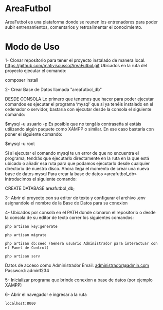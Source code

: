 # AreaFutbol
AreaFutbol es una plataforma donde se reunen los entrenadores para poder subir entrenamientos, comentarlos y retroalimentar el conocimiento.

# Modo de Uso
1- Clonar repositorio para tener el proyecto instalado de manera local.
https://github.com/mativiscusso/AreaFutbol.git
Ubicados en la ruta del proyecto ejecutar el comando:

composer install

2- Crear Base de Datos llamada "areafutbol_db"

DESDE CONSOLA
Lo primero que tenemos que hacer para poder ejecutar comandos es ejecutar el programa ‘mysql‘ que si ya tenéis instalado en el ordenador o servidor, bastaría con ejecutar desde la consola el siguiente comando:

$mysql -u usuario -p
Es posible que no tengáis contraseña si estáis utilizando algún paquete como XAMPP o similar. En ese caso bastaría con poner el siguiente comando:

$mysql -u root

Si al ejecutar el comando mysql te un error de que no encuentra el programa, tendrás que ejecutarlo directamente en la ruta en la que está ubicado o añadir esa ruta para que podamos ejecutarlo desde cualquier directorio de nuestro disco.
Ahora llega el momento de crear una nueva base de datos mysql
Para crear la base de datos «areafutbol_db» introducimos el siguiente comando:

CREATE DATABASE areafutbol_db;

3- Abrir el proyecto con su editor de texto y configurar el archivo .env asignandole el nombre de la Base de Datos para su conexion

4- Ubicados por consola en el PATH donde clonaron el repositorio o desde la consola de su editor de texto correr los siguientes comandos:

    php artisan key:generate
    
    php artisan migrate
    
    php artisan db:seed (Genera usuario Administrador para interactuar con el Panel de Control)
    
    php artisan serv 
 
 Datos de acceso como Administrador
 Email: administrador@admin.com
 Password: admin1234
 
 5- Inicializar programa que brinde conexion a base de datos (por ejemplo XAMPP)
 
 6- Abrir el navegador e ingresar a la ruta 
 
    localhost:8000
 
